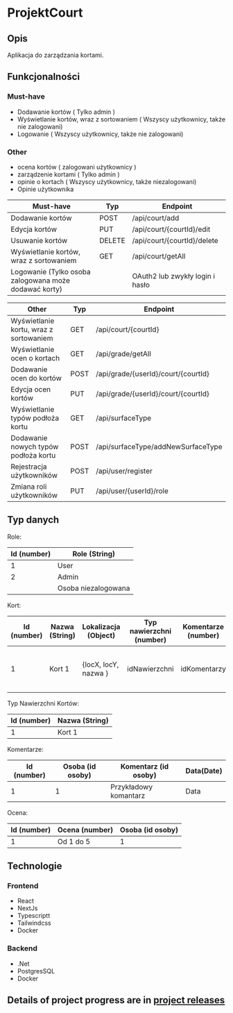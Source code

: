 # ProjektCourt
## Opis
Aplikacja do zarządzania kortami.

## Funkcjonalności
### Must-have
- Dodawanie kortów ( Tylko admin )
- Wyświetlanie kortów, wraz z sortowaniem ( Wszyscy użytkownicy, także nie zalogowani)
- Logowanie ( Wszyscy użytkownicy, także nie zalogowani)

### Other
- ocena kortów ( zalogowani użytkownicy )
- zarządzenie kortami ( Tylko admin )
- opinie o kortach ( Wszyscy użytkownicy, także niezalogowani)
- Opinie użytkownika

| **Must-have**                                         | **Typ**   | **Endpoint**                    |
|-------------------------------------------------------|-----------|---------------------------------|
| Dodawanie kortów                                      | POST      | /api/court/add                  |
| Edycja kortów                                         | PUT       | /api/court/{courtId}/edit       |
| Usuwanie kortów                                       | DELETE    | /api/court/{courtId}/delete     |
| Wyświetlanie kortów, wraz z sortowaniem               | GET       | /api/court/getAll               |
| Logowanie (Tylko osoba zalogowana może dodawać korty) |           | OAuth2 lub zwykły login i hasło |


| **Other**                                 | **Typ**   | **Endpoint**                         |
|-------------------------------------------|-----------|--------------------------------------|
| Wyświetlanie kortu, wraz z sortowaniem    | GET       | /api/court/{courtId}                 |
| Wyświetlanie ocen o kortach               | GET       | /api/grade/getAll                    |
| Dodawanie ocen do kortów                  | POST      | /api/grade/{userId}/court/{courtId}  |
| Edycja ocen kortów                        | PUT       | /api/grade/{userId}/court/{courtId}  |
| Wyświetlanie typów podłoża kortu          | GET       | /api/surfaceType                     |
| Dodawanie nowych typów podłoża kortu      | POST      | /api/surfaceType/addNewSurfaceType   |
| Rejestracja użytkowników                  | POST      | /api/user/register                   |
| Zmiana roli użytkowników                  | PUT       | /api/user/{userId}/role              |


## Typ danych

Role:

| **Id (number)**      | **Role (String)**   |
|----------------------|---------------------|
| 1                    | User                |
| 2                    | Admin               |
|                      | Osoba niezalogowana |

Kort:

| **Id (number)**     | **Nazwa (String)**  | **Lokalizacja (Object)**  | **Typ nawierzchni (number)**  | **Komentarze (number)**            | **Ocena (Object)**                           |
|---------------------|---------------------|---------------------------|-------------------------------|------------------------------------|----------------------------------------------|
| 1                   | Kort 1              |  {locX, locY, nazwa }     | idNawierzchni                 | idKomentarzy                       |  {grade1, grade2, grade3, grade4, grade5 }   |


Typ Nawierzchni Kortów:

| **Id (number)**    | **Nazwa (String)**  |
|--------------------|---------------------|
| 1                  | Kort 1              |

Komentarze:

| **Id (number)**      | **Osoba (id osoby)**  | **Komentarz (id osoby)**  | **Data(Date)**  |
|----------------------|-----------------------|---------------------------|-----------------|
| 1                    | 1                     | Przykładowy komantarz     | Data            |

Ocena:

| **Id (number)**     | **Ocena (number)**  | **Osoba (id osoby)**  |
|---------------------|---------------------|-----------------------|
| 1                   | Od 1 do 5           | 1                     |

## Technologie
### Frontend
- React
- NextJs
- Typescriptt
- Tailwindcss
- Docker

### Backend
- .Net
- PostgresSQL
- Docker

## Details of project progress are in [project releases](https://github.com/ZegarekPL/ProjektCourt-frontend/releases)
